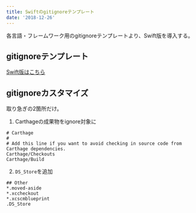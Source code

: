 ```yaml
---
title: Swiftのgitignoreテンプレート
date: '2018-12-26'
---
```


各言語・フレームワーク用のgitignoreテンプレートより、Swift版を導入する。
<!-- end -->

## gitignoreテンプレート
[Swift版はこちら](https://github.com/github/gitignore/blob/master/Swift.gitignore)

## gitignoreカスタマイズ
取り急ぎの2箇所だけ。

1. Carthageの成果物をignore対象に

```
# Carthage
#
# Add this line if you want to avoid checking in source code from Carthage dependencies.
Carthage/Checkouts
Carthage/Build
```

2. `DS_Store`を追加

```
## Other
*.moved-aside
*.xccheckout
*.xcscmblueprint
.DS_Store
```
